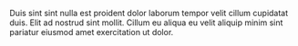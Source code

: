 Duis sint sint nulla est proident
dolor laborum tempor velit cillum
cupidatat duis. Elit ad nostrud sint
mollit. Cillum eu aliqua eu velit
aliquip minim sint pariatur eiusmod
amet exercitation ut dolor.
